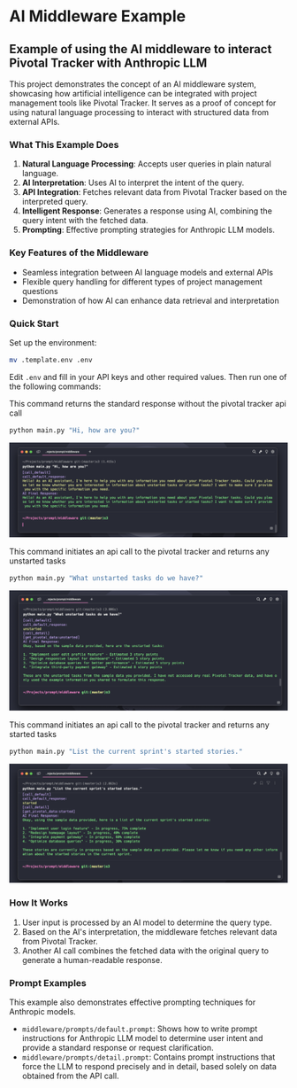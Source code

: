 # AI Middleware Example

## Example of using the AI middleware to interact Pivotal Tracker with Anthropic LLM
This project demonstrates the concept of an AI middleware system, showcasing how artificial intelligence can be integrated with project management tools like Pivotal Tracker. It serves as a proof of concept for using natural language processing to interact with structured data from external APIs.

### What This Example Does
1. **Natural Language Processing**: Accepts user queries in plain natural language.
2. **AI Interpretation**: Uses AI to interpret the intent of the query.
3. **API Integration**: Fetches relevant data from Pivotal Tracker based on the interpreted query.
4. **Intelligent Response**: Generates a response using AI, combining the query intent with the fetched data.
4. **Prompting**: Effective prompting strategies for Anthropic LLM models.

### Key Features of the Middleware
- Seamless integration between AI language models and external APIs
- Flexible query handling for different types of project management questions
- Demonstration of how AI can enhance data retrieval and interpretation

### Quick Start

Set up the environment:
```bash
mv .template.env .env
```
Edit `.env` and fill in your API keys and other required values. Then run one of the following commands:

This command returns the standard response without the pivotal tracker api call
```bash
python main.py "Hi, how are you?"
```
![Default Response](images/default_response.png)

This command initiates an api call to the pivotal tracker and returns any unstarted tasks
```bash
python main.py "What unstarted tasks do we have?"
```
![Unstarted Tasks](images/unstarted_response.png)

This command initiates an api call to the pivotal tracker and returns any started tasks
```bash
python main.py "List the current sprint's started stories."
```
![Started Tasks](images/started_response.png)

### How It Works
1. User input is processed by an AI model to determine the query type.
2. Based on the AI's interpretation, the middleware fetches relevant data from Pivotal Tracker.
3. Another AI call combines the fetched data with the original query to generate a human-readable response.

### Prompt Examples
This example also demonstrates effective prompting techniques for Anthropic models.
- `middleware/prompts/default.prompt`: Shows how to write prompt instructions for Anthropic LLM model to determine user intent and provide a standard response or request clarification.
- `middleware/prompts/detail.prompt`: Contains prompt instructions that force the LLM to respond precisely and in detail, based solely on data obtained from the API call.

